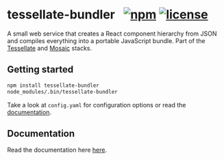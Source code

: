 # tessellate-bundler &nbsp; [![npm](https://img.shields.io/npm/v/tessellate-bundler.svg)](https://www.npmjs.com/package/tessellate-bundler) [![license](https://img.shields.io/github/license/zalando-incubator/tessellate.svg)](https://github.com/zalando-incubator/tessellate/tree/master/packages/tessellate-bundler)

A small web service that creates a React component hierarchy from JSON and compiles everything into a portable JavaScript bundle. Part of the [Tessellate](https://github.com/zalando-incubator/tessellate) and [Mosaic](https://www.mosaic9.org) stacks.

## Getting started

```bash
npm install tessellate-bundler
node_modules/.bin/tessellate-bundler
```

Take a look at `config.yaml` for configuration options or read the [documentation](https://zalando-incubator.github.io/tessellate/Configuration.html#tessellate-bundler).

## Documentation

Read the documentation here [here](https://zalando-incubator.github.io/tessellate/Bundler.html).
